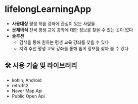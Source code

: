 # lifelongLearningApp

- **사용대상** 
평생 학습 강좌에 관심이 있는 사람들
- **문제의식**
전국 평생 교육 강좌에 대한 정보를 찾을 수 있는 곳이 없다
- **솔루션**
    - 검색을 통해 원하는 평생 교육 강좌를 찾을 수 있다
    - 지역 추천 평생 교육 강좌를 통해 쉽게 정보를 찾아 볼 수 있다

## 🛠️ 사용 기술 및 라이브러리

- kotlin, Android
- retrofit2
- Naver Map Api
- Public Open Api
